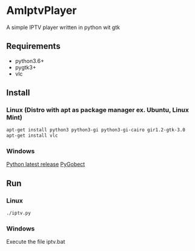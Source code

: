 # AmIptvPlayer

A simple IPTV player written in python wit gtk

## Requirements

* python3.6+
* pygtk3+
* vlc

## Install
### Linux (Distro with apt as package manager ex. Ubuntu, Linux Mint)
```bash
apt-get install python3 python3-gi python3-gi-cairo gir1.2-gtk-3.0
apt-get install vlc
```

### Windows
[Python latest release](https://www.python.org/downloads/windows/)
[PyGobect](https://pygobject.readthedocs.io/en/latest/getting_started.html#windows-getting-started)

## Run
### Linux
```bash
./iptv.py
```

### Windows
Execute the file iptv.bat
